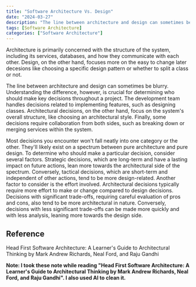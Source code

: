 ```yaml
---
title: "Software Architecture Vs. Design"
date: "2024-03-27"
description: "The line between architecture and design can sometimes be blurry.  Understanding the difference, however, is crucial for determining who should make key decisions throughout a project."
tags: [Software Architecture]
categories: ["Software Architecture"]
---
```


Architecture is primarily concerned with the structure of the system, including its services, databases, and how they communicate with each other. Design, on the other hand, focuses more on the easy to change later decesions like choosing a specific design pattern or whether to split a class or not.

The line between architecture and design can sometimes be blurry. Understanding the difference, however, is crucial for determining who should make key decisions throughout a project. The development team handles decisions related to implementing features, such as designing classes. Architectural decisions, on the other hand, focus on the system's overall structure, like choosing an architectural style. Finally, some decisions require collaboration from both sides, such as breaking down or merging services within the system.

Most decisions you encounter won't fall neatly into one category or the other. They'll likely exist on a spectrum between pure architecture and pure design. To determine who should make a particular decision, consider several factors. Strategic decisions, which are long-term and have a lasting impact on future actions, lean more towards the architectural side of the spectrum. Conversely, tactical decisions, which are short-term and independent of other actions, tend to be more design-related. Another factor to consider is the effort involved. Architectural decisions typically require more effort to make or change compared to design decisions. Decisions with significant trade-offs, requiring careful evaluation of pros and cons, also tend to be more architectural in nature. Conversely, decisions with less significant trade-offs can be made more quickly and with less analysis, leaning more towards the design side.

## Reference

Head First Software Architecture: A Learner's Guide to Architectural Thinking by Mark Andrew Richards, Neal Ford, and Raju Gandhi

**Note: I took these note while reading "Head First Software Architecture: A Learner's Guide to Architectural Thinking by Mark Andrew Richards, Neal Ford, and Raju Gandhi". I also used AI to clean it.**

